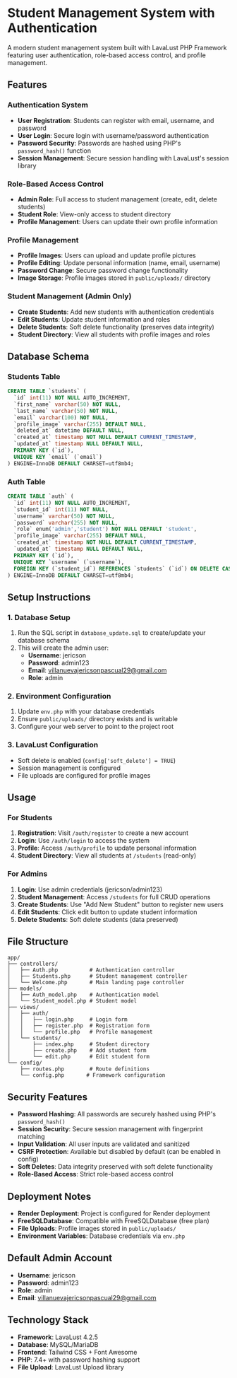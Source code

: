 # Student Management System with Authentication

A modern student management system built with LavaLust PHP Framework featuring user authentication, role-based access control, and profile management.

## Features

### Authentication System
- **User Registration**: Students can register with email, username, and password
- **User Login**: Secure login with username/password authentication
- **Password Security**: Passwords are hashed using PHP's `password_hash()` function
- **Session Management**: Secure session handling with LavaLust's session library

### Role-Based Access Control
- **Admin Role**: Full access to student management (create, edit, delete students)
- **Student Role**: View-only access to student directory
- **Profile Management**: Users can update their own profile information

### Profile Management
- **Profile Images**: Users can upload and update profile pictures
- **Profile Editing**: Update personal information (name, email, username)
- **Password Change**: Secure password change functionality
- **Image Storage**: Profile images stored in `public/uploads/` directory

### Student Management (Admin Only)
- **Create Students**: Add new students with authentication credentials
- **Edit Students**: Update student information and roles
- **Delete Students**: Soft delete functionality (preserves data integrity)
- **Student Directory**: View all students with profile images and roles

## Database Schema

### Students Table
```sql
CREATE TABLE `students` (
  `id` int(11) NOT NULL AUTO_INCREMENT,
  `first_name` varchar(50) NOT NULL,
  `last_name` varchar(50) NOT NULL,
  `email` varchar(100) NOT NULL,
  `profile_image` varchar(255) DEFAULT NULL,
  `deleted_at` datetime DEFAULT NULL,
  `created_at` timestamp NOT NULL DEFAULT CURRENT_TIMESTAMP,
  `updated_at` timestamp NULL DEFAULT NULL,
  PRIMARY KEY (`id`),
  UNIQUE KEY `email` (`email`)
) ENGINE=InnoDB DEFAULT CHARSET=utf8mb4;
```

### Auth Table
```sql
CREATE TABLE `auth` (
  `id` int(11) NOT NULL AUTO_INCREMENT,
  `student_id` int(11) NOT NULL,
  `username` varchar(50) NOT NULL,
  `password` varchar(255) NOT NULL,
  `role` enum('admin','student') NOT NULL DEFAULT 'student',
  `profile_image` varchar(255) DEFAULT NULL,
  `created_at` timestamp NOT NULL DEFAULT CURRENT_TIMESTAMP,
  `updated_at` timestamp NULL DEFAULT NULL,
  PRIMARY KEY (`id`),
  UNIQUE KEY `username` (`username`),
  FOREIGN KEY (`student_id`) REFERENCES `students` (`id`) ON DELETE CASCADE
) ENGINE=InnoDB DEFAULT CHARSET=utf8mb4;
```

## Setup Instructions

### 1. Database Setup
1. Run the SQL script in `database_update.sql` to create/update your database schema
2. This will create the admin user:
   - **Username**: jericson
   - **Password**: admin123
   - **Email**: villanuevajericsonpascual29@gmail.com
   - **Role**: admin

### 2. Environment Configuration
1. Update `env.php` with your database credentials
2. Ensure `public/uploads/` directory exists and is writable
3. Configure your web server to point to the project root

### 3. LavaLust Configuration
- Soft delete is enabled (`config['soft_delete'] = TRUE`)
- Session management is configured
- File uploads are configured for profile images

## Usage

### For Students
1. **Registration**: Visit `/auth/register` to create a new account
2. **Login**: Use `/auth/login` to access the system
3. **Profile**: Access `/auth/profile` to update personal information
4. **Student Directory**: View all students at `/students` (read-only)

### For Admins
1. **Login**: Use admin credentials (jericson/admin123)
2. **Student Management**: Access `/students` for full CRUD operations
3. **Create Students**: Use "Add New Student" button to register new users
4. **Edit Students**: Click edit button to update student information
5. **Delete Students**: Soft delete students (data preserved)

## File Structure

```
app/
├── controllers/
│   ├── Auth.php          # Authentication controller
│   ├── Students.php      # Student management controller
│   └── Welcome.php       # Main landing page controller
├── models/
│   ├── Auth_model.php    # Authentication model
│   └── Student_model.php # Student model
├── views/
│   ├── auth/
│   │   ├── login.php     # Login form
│   │   ├── register.php  # Registration form
│   │   └── profile.php   # Profile management
│   └── students/
│       ├── index.php     # Student directory
│       ├── create.php    # Add student form
│       └── edit.php      # Edit student form
└── config/
    ├── routes.php        # Route definitions
    └── config.php       # Framework configuration
```

## Security Features

- **Password Hashing**: All passwords are securely hashed using PHP's `password_hash()`
- **Session Security**: Secure session management with fingerprint matching
- **Input Validation**: All user inputs are validated and sanitized
- **CSRF Protection**: Available but disabled by default (can be enabled in config)
- **Soft Deletes**: Data integrity preserved with soft delete functionality
- **Role-Based Access**: Strict role-based access control

## Deployment Notes

- **Render Deployment**: Project is configured for Render deployment
- **FreeSQLDatabase**: Compatible with FreeSQLDatabase (free plan)
- **File Uploads**: Profile images stored in `public/uploads/`
- **Environment Variables**: Database credentials via `env.php`

## Default Admin Account

- **Username**: jericson
- **Password**: admin123
- **Role**: admin
- **Email**: villanuevajericsonpascual29@gmail.com

## Technology Stack

- **Framework**: LavaLust 4.2.5
- **Database**: MySQL/MariaDB
- **Frontend**: Tailwind CSS + Font Awesome
- **PHP**: 7.4+ with password hashing support
- **File Upload**: LavaLust Upload library
